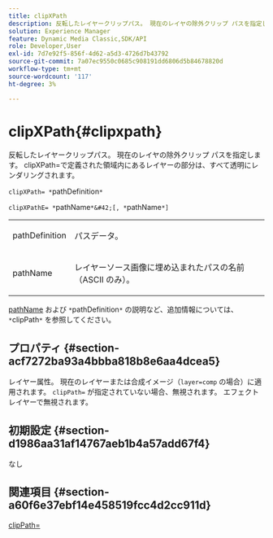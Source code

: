 ```yaml
---
title: clipXPath
description: 反転したレイヤークリップパス。 現在のレイヤの除外クリップ パスを指定します。 clipXPath=で定義された領域内にあるレイヤーの部分は、すべて透明にレンダリングされます。
solution: Experience Manager
feature: Dynamic Media Classic,SDK/API
role: Developer,User
exl-id: 7d7e92f5-856f-4d62-a5d3-4726d7b43792
source-git-commit: 7a07ec9550c0685c908191dd6806d5b84678820d
workflow-type: tm+mt
source-wordcount: '117'
ht-degree: 3%

---
```


# clipXPath{#clipxpath}

反転したレイヤークリップパス。 現在のレイヤの除外クリップ パスを指定します。 clipXPath=で定義された領域内にあるレイヤーの部分は、すべて透明にレンダリングされます。

`clipXPath= *`pathDefinition`*`

`clipXPathE= *`pathName`*&#42;[, *`pathName`*]`

<table id="simpletable_27AFC3A694874CF8B673460820EFD90D"> 
 <tr class="strow"> 
  <td class="stentry"> <p><span class="codeph"> <span class="varname"> pathDefinition</span> </span> </p> </td> 
  <td class="stentry"> <p>パスデータ。 </p></td> 
 </tr> 
 <tr class="strow"> 
  <td class="stentry"> <p><span class="codeph"> <span class="varname"> pathName</span> </span> </p> </td> 
  <td class="stentry"> <p>レイヤーソース画像に埋め込まれたパスの名前（ASCII のみ）。 </p></td> 
 </tr> 
</table>

[pathName](../../../../../is-api/http-ref/image-serving-api-ref/c-http-protocol-reference/c-command-reference/r-clippath.md#reference-8139b1b52dc54749b51b109521ddf83d) および `*`pathDefinition`*` の説明など、追加情報については、`*`clipPath`*` を参照してください。

## プロパティ {#section-acf7272ba93a4bbba818b8e6aa4dcea5}

レイヤー属性。 現在のレイヤーまたは合成イメージ（`layer=comp` の場合）に適用されます。 `clipPath=` が指定されていない場合、無視されます。 エフェクトレイヤーで無視されます。

## 初期設定 {#section-d1986aa31af14767aeb1b4a57add67f4}

なし

## 関連項目 {#section-a60f6e37ebf14e458519fcc4d2cc911d}

[clipPath=](../../../../../is-api/http-ref/image-serving-api-ref/c-http-protocol-reference/c-command-reference/r-clippath.md#reference-8139b1b52dc54749b51b109521ddf83d)
